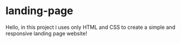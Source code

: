# landing-page
Hello, in this project i uses only HTML and CSS to create a simple and responsive landing page website!
